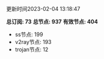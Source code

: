 更新时间2023-02-04 13:18:47

**总订阅: 73**
**总节点: 937**
**有效节点: 404**
- ss节点: 199
- v2ray节点: 193
- trojan节点: 12
